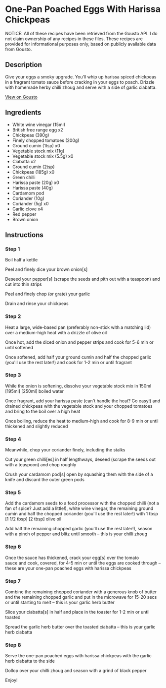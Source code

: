 # One-Pan Poached Eggs With Harissa Chickpeas

NOTICE: All of these recipes have been retrieved from the Gousto API. I do not claim ownership of any recipes in these files. These recipes are provided for informational purposes only, based on publicly available data from Gousto.

## Description

Give your eggs a smoky upgrade. You’ll whip up harissa spiced chickpeas in a fragrant tomato sauce before cracking in your eggs to poach. Drizzle with homemade herby chilli zhoug and serve with a side of garlic ciabatta. 

[View on Gousto](https://www.gousto.co.uk/recipes/cookbook/one-pan-poached-eggs-with-harissa-chickpeas-chilli-zhoug)

## Ingredients

- White wine vinegar (15ml)
- British free range egg x2
- Chickpeas (390g)
- Finely chopped tomatoes (200g)
- Ground cumin (1tsp) x0
- Vegetable stock mix (11g)
- Vegetable stock mix (5.5g) x0
- Ciabatta x2
- Ground cumin (2tsp)
- Chickpeas (185g) x0
- Green chilli
- Harissa paste (20g) x0
- Harissa paste (40g)
- Cardamom pod
- Coriander (10g)
- Coriander (5g) x0
- Garlic clove x4
- Red pepper
- Brown onion

## Instructions


### Step 1

Boil half a kettle

Peel and finely dice your brown onion[s]

Deseed your pepper[s] (scrape the seeds and pith out with a teaspoon) and cut into thin strips

Peel and finely chop (or grate) your garlic

Drain and rinse your chickpeas


### Step 2

Heat a large, wide-based pan (preferably non-stick with a matching lid) over a medium-high heat with a drizzle of olive oil

Once hot, add the diced onion and pepper strips and cook for 5-6 min or until softened

Once softened, add half your ground cumin and half the chopped garlic (you'll use the rest later!) and cook for 1-2 min or until fragrant


### Step 3

While the onion is softening, dissolve your vegetable stock mix in 150ml <span class="text-purple">[195ml]</span> <span class="text-danger">[250ml]</span> boiled water

Once fragrant, add your harissa paste (can't handle the heat? Go easy!) and drained chickpeas with the vegetable stock and your chopped tomatoes and bring to the boil over a high heat

Once boiling, reduce the heat to medium-high and cook for 8-9 min or until thickened and slightly reduced


### Step 4

Meanwhile, chop your coriander finely, including the stalks

Cut your green chilli[es]<span class="text-danger"> </span>in half lengthways, deseed (scrape the seeds out with a teaspoon) and chop roughly

Crush your cardamom pod[s] open by squashing them with the side of a knife and discard the outer green pods


### Step 5

Add the cardamom seeds to a food processor with the chopped chilli (not a fan of spice? Just add a little!), white wine vinegar, the remaining ground cumin and half the chopped coriander (you'll use the rest later!) with 1 tbsp<span class="text-purple"> [1 1/2 tbsp]<span class="text-danger"> </span>[2 tbsp]</span> olive oil

Add half the remaining chopped garlic (you'll use the rest later!), season with a pinch of pepper and blitz until smooth – this is your chilli zhoug


### Step 6

Once the sauce has thickened, crack your egg[s] over the tomato sauce and cook, covered, for 4-5 min or until the eggs are cooked through – these are your one-pan poached eggs with harissa chickpeas


### Step 7

Combine the remaining chopped coriander with a generous knob of butter and the remaining chopped garlic and put in the microwave for 15-20 secs or until starting to melt – this is your garlic herb butter

Slice your ciabatta[s] in half and place in the toaster for 1-2 min or until toasted

Spread the garlic herb butter over the toasted ciabatta – this is your garlic herb ciabatta

### Step 8

Serve the one-pan poached eggs with harissa chickpeas with the garlic herb ciabatta to the side

Dollop over your chilli zhoug and season with a grind of black pepper

Enjoy!

